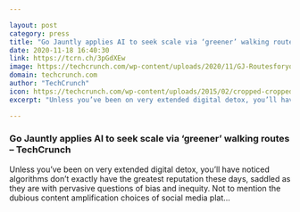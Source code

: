 ```yaml
---

layout: post
category: press
title: "Go Jauntly applies AI to seek scale via ‘greener’ walking routes"
date: 2020-11-18 16:40:30
link: https://tcrn.ch/3pGdXEw
image: https://techcrunch.com/wp-content/uploads/2020/11/GJ-Routesforyou-Mockup4.jpg?w=533
domain: techcrunch.com
author: "TechCrunch"
icon: https://techcrunch.com/wp-content/uploads/2015/02/cropped-cropped-favicon-gradient.png?w=180
excerpt: "Unless you’ve been on very extended digital detox, you’ll have noticed algorithms don’t exactly have the greatest reputation these days, saddled as they are with pervasive questions of bias and inequity. Not to mention the dubious content amplification choices of social media plat…"

---
```


### Go Jauntly applies AI to seek scale via ‘greener’ walking routes – TechCrunch

Unless you’ve been on very extended digital detox, you’ll have noticed algorithms don’t exactly have the greatest reputation these days, saddled as they are with pervasive questions of bias and inequity. Not to mention the dubious content amplification choices of social media plat…